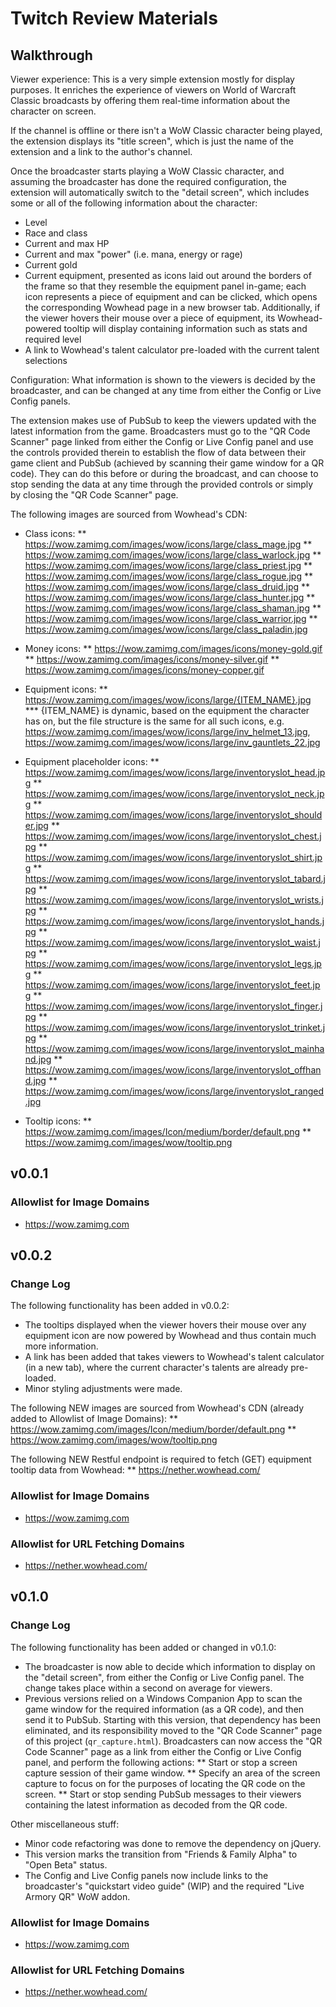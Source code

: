 # Twitch Review Materials

## Walkthrough

Viewer experience:
This is a very simple extension mostly for display purposes. It enriches the experience of viewers on World of Warcraft Classic broadcasts by offering them real-time information about the character on screen.

If the channel is offline or there isn't a WoW Classic character being played, the extension displays its "title screen", which is just the name of the extension and a link to the author's channel.

Once the broadcaster starts playing a WoW Classic character, and assuming the broadcaster has done the required configuration, the extension will automatically switch to the "detail screen", which includes some or all of the following information about the character:
* Level
* Race and class
* Current and max HP
* Current and max "power" (i.e. mana, energy or rage)
* Current gold
* Current equipment, presented as icons laid out around the borders of the frame so that they resemble the equipment panel in-game; each icon represents a piece of equipment and can be clicked, which opens the corresponding Wowhead page in a new browser tab. Additionally, if the viewer hovers their mouse over a piece of equipment, its Wowhead-powered tooltip will display containing information such as stats and required level
* A link to Wowhead's talent calculator pre-loaded with the current talent selections

Configuration:
What information is shown to the viewers is decided by the broadcaster, and can be changed at any time from either the Config or Live Config panels.

The extension makes use of PubSub to keep the viewers updated with the latest information from the game. Broadcasters must go to the "QR Code Scanner" page linked from either the Config or Live Config panel and use the controls provided therein to establish the flow of data between their game client and PubSub (achieved by scanning their game window for a QR code). They can do this before or during the broadcast, and can choose to stop sending the data at any time through the provided controls or simply by closing the "QR Code Scanner" page.

The following images are sourced from Wowhead's CDN:
* Class icons:
** https://wow.zamimg.com/images/wow/icons/large/class_mage.jpg
** https://wow.zamimg.com/images/wow/icons/large/class_warlock.jpg
** https://wow.zamimg.com/images/wow/icons/large/class_priest.jpg
** https://wow.zamimg.com/images/wow/icons/large/class_rogue.jpg
** https://wow.zamimg.com/images/wow/icons/large/class_druid.jpg
** https://wow.zamimg.com/images/wow/icons/large/class_hunter.jpg
** https://wow.zamimg.com/images/wow/icons/large/class_shaman.jpg
** https://wow.zamimg.com/images/wow/icons/large/class_warrior.jpg
** https://wow.zamimg.com/images/wow/icons/large/class_paladin.jpg

* Money icons:
** https://wow.zamimg.com/images/icons/money-gold.gif
** https://wow.zamimg.com/images/icons/money-silver.gif
** https://wow.zamimg.com/images/icons/money-copper.gif

* Equipment icons:
** https://wow.zamimg.com/images/wow/icons/large/{ITEM_NAME}.jpg
*** {ITEM_NAME} is dynamic, based on the equipment the character has on, but the file structure is the same for all such icons, e.g. https://wow.zamimg.com/images/wow/icons/large/inv_helmet_13.jpg, https://wow.zamimg.com/images/wow/icons/large/inv_gauntlets_22.jpg

* Equipment placeholder icons:
** https://wow.zamimg.com/images/wow/icons/large/inventoryslot_head.jpg
** https://wow.zamimg.com/images/wow/icons/large/inventoryslot_neck.jpg
** https://wow.zamimg.com/images/wow/icons/large/inventoryslot_shoulder.jpg
** https://wow.zamimg.com/images/wow/icons/large/inventoryslot_chest.jpg
** https://wow.zamimg.com/images/wow/icons/large/inventoryslot_shirt.jpg
** https://wow.zamimg.com/images/wow/icons/large/inventoryslot_tabard.jpg
** https://wow.zamimg.com/images/wow/icons/large/inventoryslot_wrists.jpg
** https://wow.zamimg.com/images/wow/icons/large/inventoryslot_hands.jpg
** https://wow.zamimg.com/images/wow/icons/large/inventoryslot_waist.jpg
** https://wow.zamimg.com/images/wow/icons/large/inventoryslot_legs.jpg
** https://wow.zamimg.com/images/wow/icons/large/inventoryslot_feet.jpg
** https://wow.zamimg.com/images/wow/icons/large/inventoryslot_finger.jpg
** https://wow.zamimg.com/images/wow/icons/large/inventoryslot_trinket.jpg
** https://wow.zamimg.com/images/wow/icons/large/inventoryslot_mainhand.jpg
** https://wow.zamimg.com/images/wow/icons/large/inventoryslot_offhand.jpg
** https://wow.zamimg.com/images/wow/icons/large/inventoryslot_ranged.jpg

* Tooltip icons:
** https://wow.zamimg.com/images/Icon/medium/border/default.png
** https://wow.zamimg.com/images/wow/tooltip.png

## v0.0.1

### Allowlist for Image Domains

* https://wow.zamimg.com

## v0.0.2

### Change Log

The following functionality has been added in v0.0.2:
* The tooltips displayed when the viewer hovers their mouse over any equipment icon are now powered by Wowhead and thus contain much more information.
* A link has been added that takes viewers to Wowhead's talent calculator (in a new tab), where the current character's talents are already pre-loaded.
* Minor styling adjustments were made.

The following NEW images are sourced from Wowhead's CDN (already added to Allowlist of Image Domains):
** https://wow.zamimg.com/images/Icon/medium/border/default.png
** https://wow.zamimg.com/images/wow/tooltip.png

The following NEW Restful endpoint is required to fetch (GET) equipment tooltip data from Wowhead:
** https://nether.wowhead.com/

### Allowlist for Image Domains

* https://wow.zamimg.com

### Allowlist for URL Fetching Domains

* https://nether.wowhead.com/

## v0.1.0

### Change Log

The following functionality has been added or changed in v0.1.0:
* The broadcaster is now able to decide which information to display on the "detail screen", from either the Config or Live Config panel. The change takes place within a second on average for viewers.
* Previous versions relied on a Windows Companion App to scan the game window for the required information (as a QR code), and then send it to PubSub. Starting with this version, that dependency has been eliminated, and its responsibility moved to the "QR Code Scanner" page of this project (`qr_capture.html`). Broadcasters can now access the "QR Code Scanner" page as a link from either the Config or Live Config panel, and perform the following actions:
** Start or stop a screen capture session of their game window.
** Specify an area of the screen capture to focus on for the purposes of locating the QR code on the screen.
** Start or stop sending PubSub messages to their viewers containing the latest information as decoded from the QR code.

Other miscellaneous stuff:
* Minor code refactoring was done to remove the dependency on jQuery.
* This version marks the transition from "Friends & Family Alpha" to "Open Beta" status.
* The Config and Live Config panels now include links to the broadcaster's "quickstart video guide" (WIP) and the required "Live Armory QR" WoW addon.

### Allowlist for Image Domains

* https://wow.zamimg.com

### Allowlist for URL Fetching Domains

* https://nether.wowhead.com/
